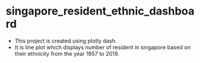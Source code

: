 # singapore_resident_ethnic_dashboard
* This project is created using plotly dash.
* It is line plot which displays number of resident in singapore based on their ethnicity from the year 1957 to 2019.
